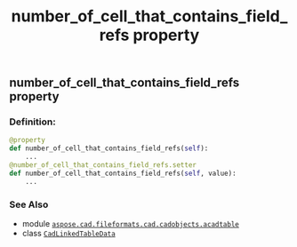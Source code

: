 ﻿---
title: number_of_cell_that_contains_field_refs property
second_title: Aspose.CAD for Python via .NET API References
description: 
type: docs
weight: 40
url: /python-net/aspose.cad.fileformats.cad.cadobjects.acadtable/cadlinkedtabledata/number_of_cell_that_contains_field_refs/
is_root: false
---

## number_of_cell_that_contains_field_refs property



### Definition:
```python
@property
def number_of_cell_that_contains_field_refs(self):
    ...
@number_of_cell_that_contains_field_refs.setter
def number_of_cell_that_contains_field_refs(self, value):
    ...
```

### See Also
* module [`aspose.cad.fileformats.cad.cadobjects.acadtable`](../../)
* class [`CadLinkedTableData`](/cad/python-net/aspose.cad.fileformats.cad.cadobjects.acadtable/cadlinkedtabledata)
